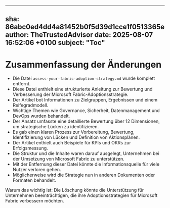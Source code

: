 ---
  sha: 86abc0ed4dd4a81452b0f5d39d1cce1f0513365e
  author: TheTrustedAdvisor
  date: 2025-08-07 16:52:06 +0100
  subject: "Toc"
  ---

  # Zusammenfassung der Änderungen

- Die Datei `assess-your-fabric-adoption-strategy.md` wurde komplett entfernt.
- Diese Datei enthielt eine strukturierte Anleitung zur Bewertung und Verbesserung der Microsoft Fabric-Adoptionsstrategie.
- Der Artikel bot Informationen zu Zielgruppen, Ergebnissen und einem Reifegradmodell.
- Wichtige Themen wie Governance, Sicherheit, Datenmanagement und DevOps wurden behandelt.
- Der Ansatz umfasste eine detaillierte Bewertung über 12 Dimensionen, um strategische Lücken zu identifizieren.
- Es gab einen klaren Prozess zur Vorbereitung, Bewertung, Identifizierung von Lücken und Definition von Aktionsplänen.
- Der Artikel enthielt auch Beispiele für KPIs und OKRs zur Erfolgsmessung.
- Die Struktur und die Inhalte waren darauf ausgelegt, Unternehmen bei der Umsetzung von Microsoft Fabric zu unterstützen.
- Mit der Entfernung dieser Datei könnte die Informationsquelle für viele Nutzer verloren gehen.
- Möglicherweise wird die Strategie nun in anderen Dokumenten oder Formaten behandelt.

Warum das wichtig ist: Die Löschung könnte die Unterstützung für Unternehmen beeinträchtigen, die ihre Adoptionsstrategien für Microsoft Fabric verbessern möchten.
